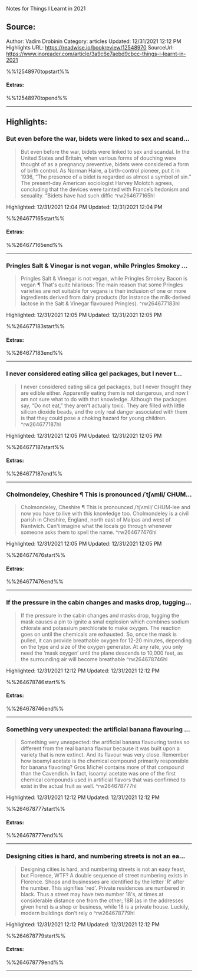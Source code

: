 Notes for Things I Learnt in 2021

## Source:
Author: Vadim Drobinin
Category: articles
Updated: 12/31/2021 12:12 PM
Highlights URL: https://readwise.io/bookreview/12548970
SourceUrl: https://www.inoreader.com/article/3a9c6e7aebd9cbcc-things-i-learnt-in-2021

%%12548970topstart%%
#### Extras:

%%12548970topend%%


 
-----
 ## Highlights:

### But even before the war, bidets were linked to sex and scand...
>But even before the war, bidets were linked to sex and scandal. In the United States and Britain, when various forms of douching were thought of as a pregnancy preventive, bidets were considered a form of birth control. As Norman Haire, a birth-control pioneer, put it in 1936, “The presence of a bidet is regarded as almost a symbol of sin.” The present-day American sociologist Harvey Molotch agrees, concluding that the devices were tainted with France’s hedonism and sexuality. “Bidets have had such diffic ^rw264677165hl


Highlighted: 12/31/2021 12:04 PM
Updated: 12/31/2021 12:04 PM

%%264677165start%%
#### Extras:

%%264677165end%%



------

### Pringles Salt & Vinegar is not vegan, while Pringles Smokey ...
>Pringles Salt &amp; Vinegar is not vegan, while Pringles Smokey Bacon is vegan ¶   That&#39;s quite hilarious:    The main reason that some Pringles varieties are not suitable for vegans is their inclusion of one or more ingredients derived from dairy products (for instance the milk-derived lactose in the Salt &amp; Vinegar flavoured Pringles). ^rw264677183hl


Highlighted: 12/31/2021 12:05 PM
Updated: 12/31/2021 12:05 PM

%%264677183start%%
#### Extras:

%%264677183end%%



------

### I never considered eating silica gel packages, but I never t...
>I never considered eating silica gel packages, but I never thought they are edible either. Apparently eating them is not dangerous, and now I am not sure what to do with that knowledge.    Although the packages say, “Do not eat,” they aren’t actually toxic. They are filled with little silicon dioxide beads, and the only real danger associated with them is that they could pose a choking hazard for young children. ^rw264677187hl


Highlighted: 12/31/2021 12:05 PM
Updated: 12/31/2021 12:05 PM

%%264677187start%%
#### Extras:

%%264677187end%%



------

### Cholmondeley, Cheshire ¶   This is pronounced /ˈtʃʌmli/ CHUM...
>Cholmondeley, Cheshire ¶   This is pronounced &#x2F;ˈtʃʌmli&#x2F; CHUM-lee and now you have to live with this knowledge too.    Cholmondeley is a civil parish in Cheshire, England, north east of Malpas and west of Nantwich.    Can&#39;t imagine what the locals go through whenever someone asks them to spell the name. ^rw264677476hl


Highlighted: 12/31/2021 12:05 PM
Updated: 12/31/2021 12:05 PM

%%264677476start%%
#### Extras:

%%264677476end%%



------

### If the pressure in the cabin changes and masks drop, tugging...
>If the pressure in the cabin changes and masks drop, tugging the mask causes a pin to ignite a smal explosion which combines sodium chlorate and potassium perchlorate to make oxygen.    The reaction goes on until the chemicals are exhausted. So, once the mask is pulled, it can provide breathable oxygen for 12-20 minutes, depending on the type and size of the oxygen generator. At any rate, you only need the ‘mask oxygen’ until the plane descends to 10,000 feet, as the surrounding air will become breathable ^rw264678746hl


Highlighted: 12/31/2021 12:12 PM
Updated: 12/31/2021 12:12 PM

%%264678746start%%
#### Extras:

%%264678746end%%



------

### Something very unexpected: the artificial banana flavouring ...
>Something very unexpected: the artificial banana flavouring tastes so different from the real banana flavour because it was built upon a variety that is now extinct. And its flavour was very close.    Remember how isoamyl acetate is the chemical compound primarily responsible for banana flavoring? Gros Michel contains more of that compound than the Cavendish. In fact, isoamyl acetate was one of the first chemical compounds used in artificial flavors that was confirmed to exist in the actual fruit as well. ^rw264678777hl


Highlighted: 12/31/2021 12:12 PM
Updated: 12/31/2021 12:12 PM

%%264678777start%%
#### Extras:

%%264678777end%%



------

### Designing cities is hard, and numbering streets is not an ea...
>Designing cities is hard, and numbering streets is not an easy feast, but Florence, WTF?    A double sequence of street numbering exists in Florence. Shops and businesses are identified by the letter &#39;R&#39; after the number. This signifies &#39;red&#39;. Private residences are numbered in black. Thus a street may have two number 18&#39;s, at times at considerable distance one from the other; 18R (as in the addresses given here) is a shop or business, while 18 is a private house.    Luckily, modern buildings don&#39;t rely o ^rw264678779hl


Highlighted: 12/31/2021 12:12 PM
Updated: 12/31/2021 12:12 PM

%%264678779start%%
#### Extras:

%%264678779end%%



------

